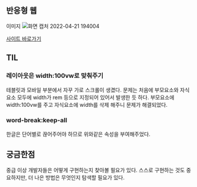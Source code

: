
##  반응형 웹

이미지
![화면 캡처 2022-04-21 194004](https://user-images.githubusercontent.com/87704703/164441074-ad318848-e956-4e4d-956d-4de210eabb84.jpg)



[사이트 바로가기](https://wannabecm.github.io/Responsive-Web-main----/)

## TIL
### 레이아웃은 width:100vw로 맞춰주기
테블릿과 모바일 부분에서 자꾸 가로 스크롤이 생겼다.
문제는 처음에 부모요소와 자식요소 모두에 width가 rem 등으로 지정되어 있어서 발생한 듯 하다.
부모요소에 width:100vw를 주고
자식요소에 width를 삭제 해주니 문제가 해결되었다.
### word-break:keep-all
한글은 단어별로 끊어주어야 하므로 위와같은 속성을 부여해주었다.

## 궁금한점
중급 이상 개발자들은 어떻게 구현하는지 찾아볼 필요가 있다. 스스로 구현하는 것도 중요하지만, 더 나은 방법은 무엇인지 탐색할 필요가 있다.
